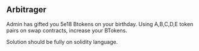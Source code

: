## Arbitrager


Admin has gifted you 5e18 Btokens on your birthday. Using A,B,C,D,E token pairs on swap contracts, increase your BTokens.

Solution should be fully on solidity language.
